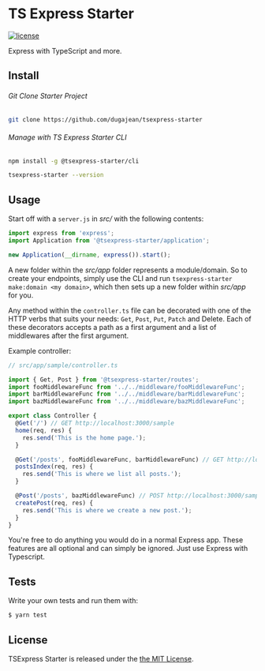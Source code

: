 # TS Express Starter

[![license](https://img.shields.io/github/license/dugajean/tsexpress-starter.svg)](LICENSE)

Express with TypeScript and more.

## Install

###### Git Clone Starter Project

```sh
git clone https://github.com/dugajean/tsexpress-starter
```

###### Manage with TS Express Starter CLI

```sh
npm install -g @tsexpress-starter/cli

tsexpress-starter --version
```

## Usage

Start off with a `server.js` in _src/_ with the following contents:

```javascript
import express from 'express';
import Application from '@tsexpress-starter/application';

new Application(__dirname, express()).start();
```

A new folder within the _src/app_ folder represents a module/domain. So to create your endpoints, simply use the CLI and run `tsexpress-starter make:domain <my domain>`, which then sets up a new folder within _src/app_ for you.

Any method within the `controller.ts` file can be decorated with one of the HTTP verbs that suits your needs: `Get`, `Post`, `Put`, `Patch` and Delete. Each of these decorators accepts a path as a first argument and a list of middlewares after the first argument.

Example controller:

```javascript
// src/app/sample/controller.ts

import { Get, Post } from '@tsexpress-starter/routes';
import fooMiddlewareFunc from '../../middleware/fooMiddlewareFunc';
import barMiddlewareFunc from '../../middleware/barMiddlewareFunc';
import bazMiddlewareFunc from '../../middleware/bazMiddlewareFunc';

export class Controller {
  @Get('/') // GET http://localhost:3000/sample
  home(req, res) {
    res.send('This is the home page.');
  }

  @Get('/posts', fooMiddlewareFunc, barMiddlewareFunc) // GET http://localhost:3000/sample/posts
  postsIndex(req, res) {
    res.send('This is where we list all posts.');
  }

  @Post('/posts', bazMiddlewareFunc) // POST http://localhost:3000/sample/posts
  createPost(req, res) {
    res.send('This is where we create a new post.');
  }
}
```

You're free to do anything you would do in a normal Express app. These features are all optional and can simply be ignored. Just use Express with Typescript.

## Tests

Write your own tests and run them with:

```javascript
$ yarn test
```

## License

TSExpress Starter is released under the [the MIT License](LICENSE).
